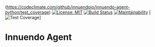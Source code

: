(https://codeclimate.com/github/innuendoio/innuendo-agent-python/test_coverage)
[![License: MIT](https://img.shields.io/badge/License-MIT-blue.svg)](https://opensource.org/licenses/MIT)
[![Build Status](https://travis-ci.org/innuendoio/innuendo-agent-python.svg?branch=master)](https://travis-ci.org/innuendoio/innuendo-agent-python)
[![Maintainability](https://api.codeclimate.com/v1/badges/61c7090e2d644e109857/maintainability)](https://codeclimate.com/github/innuendoio/innuendo-agent-python/maintainability)
[![Test Coverage](https://api.codeclimate.com/v1/badges/61c7090e2d644e109857/test_coverage)]

# Innuendo Agent
